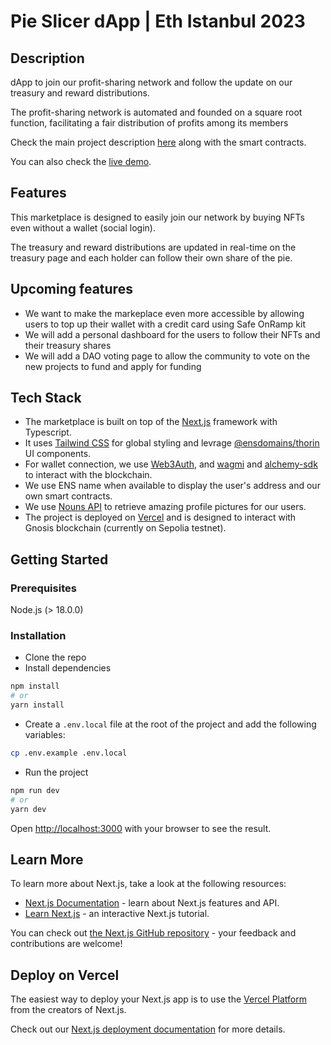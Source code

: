 # Pie Slicer dApp  | Eth Istanbul 2023

## Description

dApp to join our profit-sharing network and follow the update on our treasury and reward distributions.

The profit-sharing network is automated and founded on a square root function, facilitating a fair distribution of profits among its members

Check the main project description [here](https://github.com/PieSlicer/smart-contracts) along with the smart contracts.

You can also check the [live demo](https://pieslicer.xyz/).

## Features

This marketplace is designed to easily join our network by buying NFTs even without a wallet (social login).

The treasury and reward distributions are updated in real-time on the treasury page and each holder can follow their own share of the pie.

## Upcoming features
- We want to make the markeplace even more accessible by allowing users to top up their wallet with a credit card using Safe OnRamp kit
- We will add a personal dashboard for the users to follow their NFTs and their treasury shares
- We will add a DAO voting page to allow the community to vote on the new projects to fund and apply for funding

## Tech Stack
- The marketplace is built on top of the [Next.js](https://nextjs.org/) framework with Typescript.
- It uses [Tailwind CSS](https://tailwindcss.com/) for global styling and levrage [@ensdomains/thorin](https://github.com/ensdomains/thorin) UI components.
- For wallet connection, we use [Web3Auth](https://web3auth.io/), and [wagmi](https://wagmi.sh/) and [alchemy-sdk](https://docs.alchemy.com/reference/alchemy-sdk-quickstart) to interact with the blockchain.
- We use ENS name when available to display the user's address and our own smart contracts.
- We use [Nouns API](https://docs.cloudnouns.com/) to retrieve amazing profile pictures for our users.
- The project is deployed on [Vercel](https://vercel.com/) and is designed to interact with Gnosis blockchain (currently on Sepolia testnet).

## Getting Started

### Prerequisites
Node.js (> 18.0.0)

### Installation
- Clone the repo
- Install dependencies
```bash
npm install
# or
yarn install
```
- Create a `.env.local` file at the root of the project and add the following variables:
```bash
cp .env.example .env.local
```
- Run the project
```bash
npm run dev
# or
yarn dev
```

Open [http://localhost:3000](http://localhost:3000) with your browser to see the result.

## Learn More

To learn more about Next.js, take a look at the following resources:

- [Next.js Documentation](https://nextjs.org/docs) - learn about Next.js features and API.
- [Learn Next.js](https://nextjs.org/learn) - an interactive Next.js tutorial.

You can check out [the Next.js GitHub repository](https://github.com/vercel/next.js/) - your feedback and contributions are welcome!

## Deploy on Vercel

The easiest way to deploy your Next.js app is to use the [Vercel Platform](https://vercel.com/new?utm_medium=default-template&filter=next.js&utm_source=create-next-app&utm_campaign=create-next-app-readme) from the creators of Next.js.

Check out our [Next.js deployment documentation](https://nextjs.org/docs/deployment) for more details.
